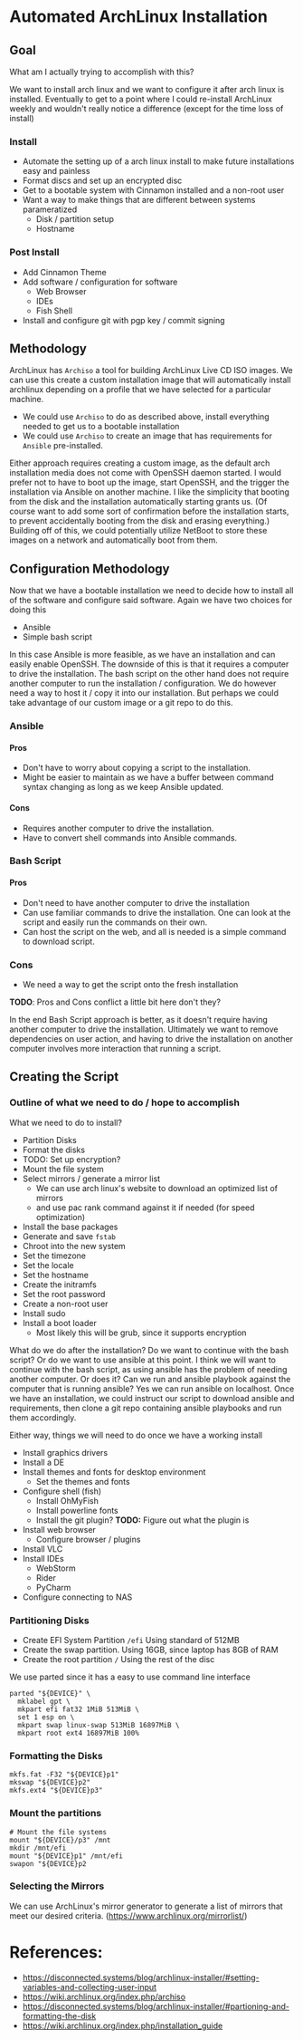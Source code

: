 # Automated ArchLinux Installation

## Goal

What am I actually trying to accomplish with this? 

We want to install arch linux and we want to configure it after arch linux is installed. Eventually to get to a point
where I could re-install ArchLinux weekly and wouldn't really notice a difference (except for the time loss of install)

### Install
* Automate the setting up of a arch linux install to make future installations easy and painless
* Format discs and set up an encrypted disc
* Get to a bootable system with Cinnamon installed and a non-root user
* Want a way to make things that are different between systems parameratized
    * Disk / partition setup
    * Hostname
    
### Post Install
* Add Cinnamon Theme
* Add software / configuration for software
    * Web Browser
    * IDEs
    * Fish Shell
* Install and configure git with pgp key / commit signing

## Methodology

ArchLinux has `Archiso` a tool for building ArchLinux Live CD ISO images. We can use this create a custom installation image
that will automatically install archlinux depending on a profile that we have selected for a particular machine. 

* We could use `Archiso` to do as described above, install everything needed to get us to a bootable installation
* We could use `Archiso` to create an image that has requirements for `Ansible` pre-installed.

Either approach requires creating a custom image, as the default arch installation media does not come with OpenSSH
    daemon started. I would prefer not to have to boot up the image, start OpenSSH, and the trigger the installation via
    Ansible on another machine. I like the simplicity that booting from the disk and the installation automatically starting 
    grants us. (Of course want to add some sort of confirmation before the installation starts, to prevent accidentally booting 
    from the disk and erasing everything.) Building off of this, we could potentially utilize NetBoot to store these images on
    a network and automatically boot from them.
    
## Configuration Methodology

Now that we have a bootable installation we need to decide how to install all of the software and configure said software. 
Again we have two choices for doing this
* Ansible
* Simple bash script

In this case Ansible is more feasible, as we have an installation and can easily enable OpenSSH. The downside of this
is that it requires a computer to drive the installation. The bash script on the other hand does not require another computer
to run the installation / configuration. We do however need a way to host it / copy it into our installation. But perhaps
we could take advantage of our custom image or a git repo to do this.

### Ansible
#### Pros
* Don't have to worry about copying a script to the installation.
* Might be easier to maintain as we have a buffer between command syntax changing as long as we keep Ansible updated.
#### Cons
* Requires another computer to drive the installation.
* Have to convert shell commands into Ansible commands.

### Bash Script
#### Pros
* Don't need to have another computer to drive the installation
* Can use familiar commands to drive the installation. One can look at the script and easily run the commands on their own.
* Can host the script on the web, and all is needed is a simple command to download script.
### Cons
* We need a way to get the script onto the fresh installation

**TODO**: Pros and Cons conflict a little bit here don't they?

In the end Bash Script approach is better, as it doesn't require having another computer to drive the installation. Ultimately
we want to remove dependencies on user action, and having to drive the installation on another computer involves more interaction
that running a script.
    
    
## Creating the Script

### Outline of what we need to do / hope to accomplish
What we need to do to install?

* Partition Disks
* Format the disks
* TODO: Set up encryption?
* Mount the file system
* Select mirrors / generate a mirror list
    * We can use arch linux's website to download an optimized list of mirrors
    * and use pac rank command against it if needed (for speed optimization)
* Install the base packages
* Generate and save `fstab`
* Chroot into the new system
* Set the timezone
* Set the locale
* Set the hostname
* Create the initramfs
* Set the root password
* Create a non-root user
* Install sudo
* Install a boot loader
    * Most likely this will be grub, since it supports encryption

What do we do after the installation? Do we want to continue with the bash script? Or do we want to use ansible at this point. I think
we will want to continue with the bash script, as using ansible has the problem of needing another computer. Or does it?
Can we run and ansible playbook against the computer that is running ansible? Yes we can run ansible on localhost. Once we have 
an installation, we could instruct our script to download ansible and requirements, then clone a git repo containing
ansible playbooks and run them accordingly.

Either way, things we will need to do once we have a working install
* Install graphics drivers
* Install a DE
* Install themes and fonts for desktop environment
    * Set the themes and fonts 
* Configure shell (fish)
    * Install OhMyFish
    * Install powerline fonts
    * Install the git plugin? **TODO:** Figure out what the plugin is
* Install web browser
    * Configure browser / plugins
* Install VLC
* Install IDEs
    * WebStorm
    * Rider
    * PyCharm
* Configure connecting to NAS

### Partitioning Disks
* Create EFI System Partition `/efi` Using standard of 512MB
* Create the swap partition. Using 16GB, since laptop has 8GB of RAM
* Create the root partition `/` Using the rest of the disc

We use parted since it has a easy to use command line interface

```shell script
parted "${DEVICE}" \
  mklabel gpt \
  mkpart efi fat32 1MiB 513MiB \
  set 1 esp on \
  mkpart swap linux-swap 513MiB 16897MiB \
  mkpart root ext4 16897MiB 100%
```

### Formatting the Disks

```shell script
mkfs.fat -F32 "${DEVICE}p1"
mkswap "${DEVICE}p2"
mkfs.ext4 "${DEVICE}p3"
```

### Mount the partitions
```shell script
# Mount the file systems
mount "${DEVICE}/p3" /mnt
mkdir /mnt/efi
mount "${DEVICE}p1" /mnt/efi
swapon "${DEVICE}p2
```

### Selecting the Mirrors
We can use ArchLinux's mirror generator to generate a list of mirrors that meet our desired criteria. (https://www.archlinux.org/mirrorlist/)


    
# References:
* https://disconnected.systems/blog/archlinux-installer/#setting-variables-and-collecting-user-input
* https://wiki.archlinux.org/index.php/archiso
* https://disconnected.systems/blog/archlinux-installer/#partioning-and-formatting-the-disk
* https://wiki.archlinux.org/index.php/installation_guide